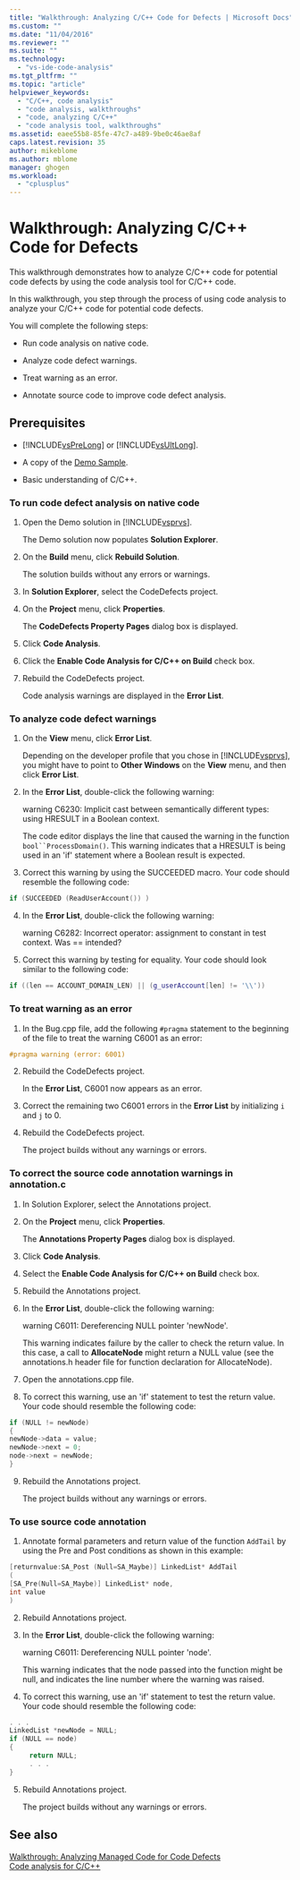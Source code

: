 ```yaml
---
title: "Walkthrough: Analyzing C/C++ Code for Defects | Microsoft Docs"
ms.custom: ""
ms.date: "11/04/2016"
ms.reviewer: ""
ms.suite: ""
ms.technology: 
  - "vs-ide-code-analysis"
ms.tgt_pltfrm: ""
ms.topic: "article"
helpviewer_keywords: 
  - "C/C++, code analysis"
  - "code analysis, walkthroughs"
  - "code, analyzing C/C++"
  - "code analysis tool, walkthroughs"
ms.assetid: eaee55b8-85fe-47c7-a489-9be0c46ae8af
caps.latest.revision: 35
author: mikeblome
ms.author: mblome
manager: ghogen
ms.workload: 
  - "cplusplus"
---
```

# Walkthrough: Analyzing C/C++ Code for Defects
This walkthrough demonstrates how to analyze C/C++ code for potential code defects by using the code analysis tool for C/C++ code.  
  
 In this walkthrough, you step through the process of using code analysis to analyze your C/C++ code for potential code defects.  
  
 You will complete the following steps:  
  
-   Run code analysis on native code.  
  
-   Analyze code defect warnings.  
  
-   Treat warning as an error.  
  
-   Annotate source code to improve code defect analysis.  
  
## Prerequisites  
  
-   [!INCLUDE[vsPreLong](../code-quality/includes/vsprelong_md.md)] or [!INCLUDE[vsUltLong](../code-quality/includes/vsultlong_md.md)].  
  
-   A copy of the [Demo Sample](../code-quality/demo-sample.md).  
  
-   Basic understanding of C/C++.  
  
### To run code defect analysis on native code  
  
1.  Open the Demo solution in [!INCLUDE[vsprvs](../code-quality/includes/vsprvs_md.md)].  
  
     The Demo solution now populates **Solution Explorer**.  
  
2.  On the **Build** menu, click **Rebuild Solution**.  
  
     The solution builds without any errors or warnings.  
  
3.  In **Solution Explorer**, select the CodeDefects project.  
  
4.  On the **Project** menu, click **Properties**.  
  
     The **CodeDefects Property Pages** dialog box is displayed.  
  
5.  Click **Code Analysis**.  
  
6.  Click the **Enable Code Analysis for C/C++ on Build** check box.  
  
7.  Rebuild the CodeDefects project.  
  
     Code analysis warnings are displayed in the **Error List**.  
  
### To analyze code defect warnings  
  
1.  On the **View** menu, click **Error List**.  
  
     Depending on the developer profile that you chose in [!INCLUDE[vsprvs](../code-quality/includes/vsprvs_md.md)], you might have to point to **Other Windows** on the **View** menu, and then click **Error List**.  
  
2.  In the **Error List**, double-click the following warning:  
  
     warning C6230: Implicit cast between semantically different types: using HRESULT in a Boolean context.  
  
     The code editor displays the line that caused the warning in the function `bool``ProcessDomain()`. This warning indicates that a HRESULT is being used in an 'if' statement where a Boolean result is expected.  
  
3.  Correct this warning by using the SUCCEEDED macro. Your code should resemble the following code:  
  
   ```cpp
   if (SUCCEEDED (ReadUserAccount()) )  
   ```  
  
4.  In the **Error List**, double-click the following warning:  
  
     warning C6282: Incorrect operator: assignment to constant in test context. Was == intended?  
  
5.  Correct this warning by testing for equality. Your code should look similar to the following code:  
  
   ```cpp
   if ((len == ACCOUNT_DOMAIN_LEN) || (g_userAccount[len] != '\\'))  
   ```  
  
### To treat warning as an error  
  
1.  In the Bug.cpp file, add the following `#pragma` statement to the beginning of the file to treat the warning C6001 as an error:  
  
   ```cpp
   #pragma warning (error: 6001)  
   ```  
  
2.  Rebuild the CodeDefects project.  
  
     In the **Error List**, C6001 now appears as an error.  
  
3.  Correct the remaining two C6001 errors in the **Error List** by initializing `i` and `j` to 0.  
  
4.  Rebuild the CodeDefects project.  
  
     The project builds without any warnings or errors.  
  
### To correct the source code annotation warnings in annotation.c  
  
1.  In Solution Explorer, select the Annotations project.  
  
2.  On the **Project** menu, click **Properties**.  
  
     The **Annotations Property Pages** dialog box is displayed.  
  
3.  Click **Code Analysis**.  
  
4.  Select the **Enable Code Analysis for C/C++ on Build** check box.  
  
5.  Rebuild the Annotations project.  
  
6.  In the **Error List**, double-click the following warning:  
  
     warning C6011: Dereferencing NULL pointer 'newNode'.  
  
     This warning indicates failure by the caller to check the return value. In this case, a call to **AllocateNode** might return a NULL value (see the annotations.h header file for function declaration for AllocateNode).  
  
7.  Open the annotations.cpp file.  
  
8.  To correct this warning, use an 'if' statement to test the return value. Your code should resemble the following code:  
  
   ```cpp
   if (NULL != newNode)  
   {  
   newNode->data = value;  
   newNode->next = 0;  
   node->next = newNode;  
   }
   ```
  
9. Rebuild the Annotations project.  
  
     The project builds without any warnings or errors.  
  
### To use source code annotation  
  
1.  Annotate formal parameters and return value of the function `AddTail` by using the Pre and Post conditions as shown in this example:  
  
   ```cpp
   [returnvalue:SA_Post (Null=SA_Maybe)] LinkedList* AddTail
   (
   [SA_Pre(Null=SA_Maybe)] LinkedList* node,
   int value
   )
   ```
  
2.  Rebuild Annotations project.  
  
3.  In the **Error List**, double-click the following warning:  
  
     warning C6011: Dereferencing NULL pointer 'node'.  
  
     This warning indicates that the node passed into the function might be null, and indicates the line number where the warning was raised.  
  
4.  To correct this warning, use an 'if' statement to test the return value. Your code should resemble the following code:  
  
   ```cpp
   . . .  
   LinkedList *newNode = NULL;   
   if (NULL == node)  
   {  
        return NULL;  
        . . .  
   }  
   ```  
  
5.  Rebuild Annotations project.  
  
     The project builds without any warnings or errors.  
  
## See also

[Walkthrough: Analyzing Managed Code for Code Defects](../code-quality/walkthrough-analyzing-managed-code-for-code-defects.md)  
[Code analysis for C/C++](../code-quality/code-analysis-for-c-cpp-overview.md)